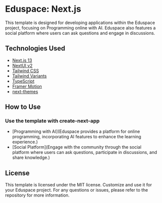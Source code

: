 # Eduspace: Next.js

This template is designed for developing applications within the Eduspace project, focusing on Programming online with AI. Eduspace also features a social platform where users can ask questions and engage in discussions.

## Technologies Used

- [Next.js 13](https://nextjs.org/docs/getting-started)
- [NextUI v2](https://nextui.org/)
- [Tailwind CSS](https://tailwindcss.com/)
- [Tailwind Variants](https://tailwind-variants.org)
- [TypeScript](https://www.typescriptlang.org/)
- [Framer Motion](https://www.framer.com/motion/)
- [next-themes](https://github.com/pacocoursey/next-themes)

## How to Use

### Use the template with create-next-app

- [Programming with AI](Eduspace provides a platform for online programming, incorporating AI features to enhance the learning experience.)
- [Social Platform](Engage with the community through the social platform where users can ask questions, participate in discussions, and share knowledge.)

## License

This template is licensed under the MIT license. Customize and use it for your Eduspace project. For any questions or issues, please refer to the repository for more information.
